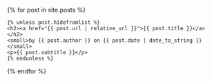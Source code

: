 <ul>
  {% for post in site.posts %}

    {% unless post.hidefromlist %}
    <h2><a href="{{ post.url | relative_url }}">{{ post.title }}</a></h2>
    <small>by {{ post.author }} on {{ post.date | date_to_string }}</small>
    <p>{{ post.subtitle }}</p>
    {% endunless %}
  {% endfor %}
</ul>
